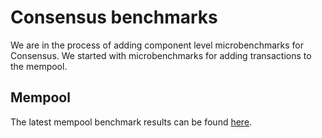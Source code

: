 # Consensus benchmarks

We are in the process of adding component level microbenchmarks for Consensus.
We started with microbenchmarks for adding transactions to the mempool.

## Mempool

The latest mempool benchmark results can be found
[here](https://input-output-hk.github.io/ouroboros-consensus/dev/bench/).

